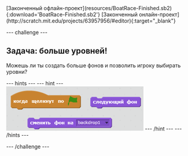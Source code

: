 <div class="p-hero-buttons">
 [Законченный офлайн-проект](resources/BoatRace-Finished.sb2){:download='BoatRace-Finished.sb2'}
 [Законченный онлайн-проект](http://scratch.mit.edu/projects/63957956/#editor){:target="_blank"}
</div>

--- challenge ---

## Задача: больше уровней!

Можешь ли ты создать больше фонов и позволить игроку выбирать уровни?

--- hints ---
--- hint ---
![screenshot](images/boat-levels-blocks.png)
--- /hint ---
--- /hints ---

--- /challenge ---